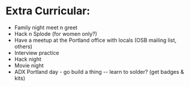 Extra Curricular:
=================


* Family night meet n greet
* Hack n Splode (for women only?)
* Have a meetup at the Portland office with locals (OSB mailing list, others)
* Interview practice
* Hack night
* Movie night
* ADX Portland day - go build a thing -- learn to solder? (get badges & kits)